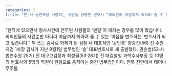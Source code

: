 ```yaml
---
categories: j
title: "전·사·들전북을 사랑하는 사람들 양중진 변호사 “의뢰인의 마음까지 헤아려 줄 수 있는  변호사 될 것”"
---
```

“현직에 있으면서 형사사건에 연루된 사람들의 ‘멘탈’이 깨지는 경우를 많이 봤습니다. 의뢰인들의 사건뿐만 아니라 마음까지 헤아려 줄 수 있는 ‘마음을 변호하는’ 변호사가 되고 싶습니다.” 책 쓰는 검사로 화제가 된 검찰 내 대표적인 ‘공안통’ 양중진(56) 전 수원지검 1차장 검사가 지난 9월1일 법무법인 ‘솔’ 대표변호사로 새 출발했다. 권순범(53·사법연수원 25기) 전 대구고검장과 최성필(53·28기) 전 대검찰청 과학수사부장 등 10명의 변호사와 5명의 직원이 원팀으로 움직이는 중견 법무법인이다. 전북 진안에서 태어나 무주를